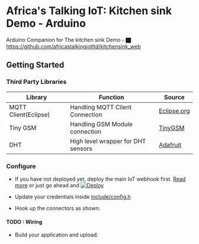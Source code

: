 # Africa's Talking IoT: Kitchen sink Demo - Arduino
Arduino Companion for The kitchen sink Demo 👉🏿 https://github.com/africastalkingiotltd/kitchensink_web

## Getting Started

### Third Party Libraries

| Library              | Function                           | Source                                                       |
| -------------------- | ---------------------------------- | ------------------------------------------------------------ |
| MQTT Client(Eclipse) | Handling MQTT Client Connection    | [Eclipse.org](https://www.eclipse.org/downloads/download.php?file=/paho/arduino_1.0.0.zip) |
| Tiny GSM             | Handling GSM Module connection     | [TinyGSM](https://github.com/vshymanskyy/TinyGSM)            |
| DHT                  | High level wrapper for DHT sensors | [Adafruit](https://github.com/adafruit/DHT-sensor-library)   |

### Configure

- If you have not deployed yet, deploy the main IoT webhook first. [Read more](https://github.com/africastalkingiotltd/kitchensink_web) or just go ahead and [![Deploy](https://www.herokucdn.com/deploy/button.svg)](https://heroku.com/deploy?template=https://github.com/africastalkingiotltd/kitchensink_web) 

- Update your credentials inside [include/config.h](./include/config.h)

- Hook up the connectors as shown: 

#### TODO : Wiring

- Build your application and upload.




